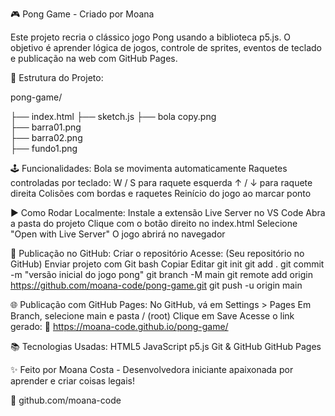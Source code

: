 🎮 Pong Game - Criado por Moana



Este projeto recria o clássico jogo Pong usando a biblioteca p5.js.
O objetivo é aprender lógica de jogos, controle de sprites, eventos de teclado e publicação na web com GitHub Pages.

📁 Estrutura do Projeto:

pong-game/

├── index.html
├── sketch.js
├── bola copy.png        
├── barra01.png           
├── barra02.png           
├── fundo1.png


🕹️ Funcionalidades: 
Bola se movimenta automaticamente 
Raquetes controladas por teclado:
W / S para raquete esquerda
↑ / ↓ para raquete direita
Colisões com bordas e raquetes
Reinício do jogo ao marcar ponto

▶️ Como Rodar Localmente: 
Instale a extensão Live Server no VS Code
Abra a pasta do projeto
Clique com o botão direito no index.html
Selecione "Open with Live Server"
O jogo abrirá no navegador

🚀 Publicação no GitHub: 
Criar o repositório
Acesse: (Seu repositório no GitHub)
Enviar projeto com Git
bash
Copiar
Editar
git init
git add .
git commit -m "versão inicial do jogo pong"
git branch -M main
git remote add origin https://github.com/moana-code/pong-game.git
git push -u origin main


🌐 Publicação com GitHub Pages:
No GitHub, vá em Settings > Pages
Em Branch, selecione main e pasta / (root)
Clique em Save
Acesse o link gerado:
🔗 https://moana-code.github.io/pong-game/

📚 Tecnologias Usadas:
HTML5
JavaScript
p5.js
Git & GitHub
GitHub Pages




✨ Feito por Moana Costa - 
Desenvolvedora iniciante apaixonada por aprender e criar coisas legais!

🔗 github.com/moana-code
